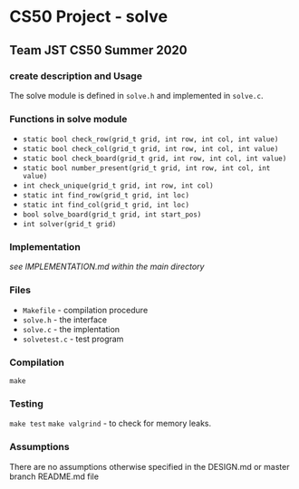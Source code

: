 # CS50 Project - solve
## Team JST CS50 Summer 2020

### create description and Usage
The solve module is defined in `solve.h` and implemented in `solve.c`. 

### Functions in solve module
* `static bool check_row(grid_t grid, int row, int col, int value)`
* `static bool check_col(grid_t grid, int row, int col, int value)`
* `static bool check_board(grid_t grid, int row, int col, int value)`
* `static bool number_present(grid_t grid, int row, int col, int value)`
* `int check_unique(grid_t grid, int row, int col)`
* `static int find_row(grid_t grid, int loc)`
* `static int find_col(grid_t grid, int loc)`
* `bool solve_board(grid_t grid, int start_pos)`
* `int solver(grid_t grid)`

### Implementation
*see IMPLEMENTATION.md within the main directory*

### Files
* `Makefile` - compilation procedure
* `solve.h` - the interface
* `solve.c` - the implentation
* `solvetest.c` - test program

### Compilation
`make`

### Testing
`make test`
`make valgrind` - to check for memory leaks.

### Assumptions
There are no assumptions otherwise specified in the DESIGN.md or master branch README.md file
